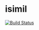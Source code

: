 # isimil
[![Build Status](https://travis-ci.org/onokumus/isimil.svg?branch=master)](https://travis-ci.org/onokumus/isimil)
